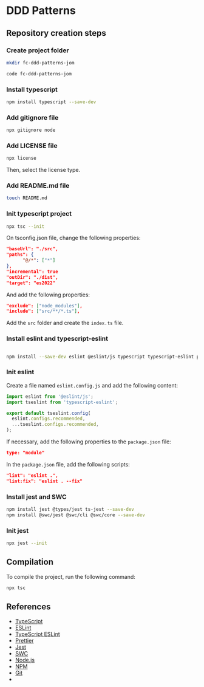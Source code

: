 # DDD Patterns

## Repository creation steps

### Create project folder

```bash
mkdir fc-ddd-patterns-jom

code fc-ddd-patterns-jom
```

### Install typescript

```bash
npm install typescript --save-dev
```

### Add gitignore file

```bash
npx gitignore node
```

### Add LICENSE file

```bash
npx license
```

Then, select the license type.

### Add README.md file

```bash
touch README.md
```

### Init typescript project

```bash
npx tsc --init
```

On tsconfig.json file, change the following properties:

```json
"baseUrl": "./src",
"paths": {
      "@/*": ["*"]
},
"incremental": true
"outDir": "./dist",
"target": "es2022"
```

And add the following properties:

```json
"exclude": ["node_modules"],
"include": ["src/**/*.ts"],
```

Add the `src` folder and create the `index.ts` file.

### Install eslint and typescript-eslint

```bash

npm install --save-dev eslint @eslint/js typescript typescript-eslint prettier eslint-config-prettier;
```

### Init eslint

Create a file named `eslint.config.js` and add the following content:

```javascript
import eslint from '@eslint/js';
import tseslint from 'typescript-eslint';

export default tseslint.config(
  eslint.configs.recommended,
  ...tseslint.configs.recommended,
);
```

If necessary, add the following properties to the `package.json` file:

```json
type: "module"
```

In the `package.json` file, add the following scripts:

```json
"lint": "eslint .",
"lint:fix": "eslint . --fix"
```

### Install jest and SWC

```bash
npm install jest @types/jest ts-jest --save-dev
npm install @swc/jest @swc/cli @swc/core --save-dev
```

### Init jest

```bash
npx jest --init
```

## Compilation

To compile the project, run the following command:

```bash
npx tsc
```

## References

- [TypeScript](https://www.typescriptlang.org/)
- [ESLint](https://eslint.org/)
- [TypeScript ESLint](https://typescript-eslint.io/)
- [Prettier](https://prettier.io/)
- [Jest](https://jestjs.io/)
- [SWC](https://swc.rs/)
- [Node.js](https://nodejs.org/)
- [NPM](https://www.npmjs.com/)
- [Git](https://git-scm.com/)
-

